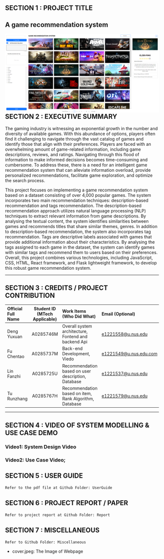 ## SECTION 1 : PROJECT TITLE
## A game recommendation system


<img src="Miscellaneous/cover.png"
     style="float: left; margin-right: 0px;" />

---

## SECTION 2 : EXECUTIVE SUMMARY
The gaming industry is witnessing an exponential growth in the number and diversity of available games. With this abundance of options, players often find it challenging to navigate through the vast catalog of games and identify those that align with their preferences. Players are faced with an overwhelming amount of game-related information, including game descriptions, reviews, and ratings. Navigating through this flood of information to make informed decisions becomes time-consuming and cumbersome. To address these, there is a need for an intelligent game recommendation system that can alleviate information overload, provide personalized recommendations, facilitate game exploration, and optimize the search process.

This project focuses on implementing a game recommendation system based on a dataset consisting of over 4,000 popular games. The system incorporates two main recommendation techniques: description-based recommendation and tags recommendation. The description-based recommendation approach utilizes natural language processing (NLP) techniques to extract relevant information from game descriptions. By analysing the textual content, the system identifies similarities between games and recommends titles that share similar themes, genres. In addition to description-based recommendation, the system also incorporates tag recommendation. Tags are descriptive labels associated with games that provide additional information about their characteristics. By analysing the tags assigned to each game in the dataset, the system can identify games with similar tags and recommend them to users based on their preferences. Overall, this project combines various technologies, including JavaScript, CSS, HTML, React framework, and Flask lightweight framework, to develop this robust game recommendation system.

---

## SECTION 3 : CREDITS / PROJECT CONTRIBUTION

| Official Full Name  | Student ID (MTech Applicable)  | Work Items (Who Did What) | Email (Optional) |
| :------------ |:---------------:| :-----| :-----|
| Deng Yuxuan | A0285746M | Overall system architecture, Fontend and backend Api| e1221558@u.nus.edu |
| Fu Chentao | A0285737M | Back-end Development, Viedo| e1221549@u.nus.edu.com |
| Lin Fanzhi | A0285725U | Recommendation based on user description, Database| e1221537@u.nus.edu |
| Tu Runzhang | A0285767H | Recommendation based on item, Rank Algorithm, Database| e1221579@u.nus.edu |

---

## SECTION 4 : VIDEO OF SYSTEM MODELLING & USE CASE DEMO
### Video1: System Design Video
### Video2: Use Case Video;


## SECTION 5 : USER GUIDE

`Refer to the pdf file at Github Folder: UserGuide`

## SECTION 6 : PROJECT REPORT / PAPER

`Refer to project report at Github Folder: Report`

## SECTION 7 : MISCELLANEOUS

`Refer to Github Folder: Miscellaneous`
- cover.jpeg: The Image of Webpage

